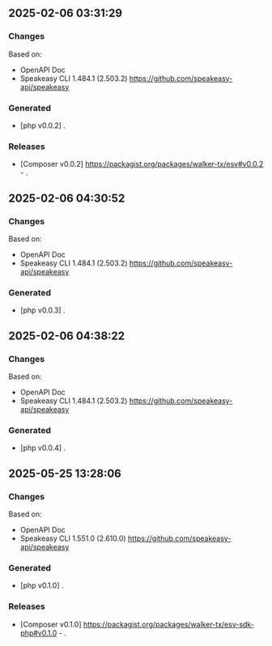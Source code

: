 

## 2025-02-06 03:31:29
### Changes
Based on:
- OpenAPI Doc  
- Speakeasy CLI 1.484.1 (2.503.2) https://github.com/speakeasy-api/speakeasy
### Generated
- [php v0.0.2] .
### Releases
- [Composer v0.0.2] https://packagist.org/packages/walker-tx/esv#v0.0.2 - .

## 2025-02-06 04:30:52
### Changes
Based on:
- OpenAPI Doc  
- Speakeasy CLI 1.484.1 (2.503.2) https://github.com/speakeasy-api/speakeasy
### Generated
- [php v0.0.3] .

## 2025-02-06 04:38:22
### Changes
Based on:
- OpenAPI Doc  
- Speakeasy CLI 1.484.1 (2.503.2) https://github.com/speakeasy-api/speakeasy
### Generated
- [php v0.0.4] .

## 2025-05-25 13:28:06
### Changes
Based on:
- OpenAPI Doc  
- Speakeasy CLI 1.551.0 (2.610.0) https://github.com/speakeasy-api/speakeasy
### Generated
- [php v0.1.0] .
### Releases
- [Composer v0.1.0] https://packagist.org/packages/walker-tx/esv-sdk-php#v0.1.0 - .